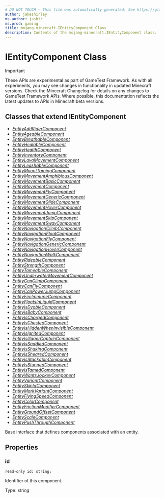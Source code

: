 ```yaml
---
# DO NOT TOUCH — This file was automatically generated. See https://github.com/Mojang/MinecraftScriptingApiDocsGenerator to modify descriptions, examples, etc.
author: jakeshirley
ms.author: jashir
ms.prod: gaming
title: mojang-minecraft.IEntityComponent Class
description: Contents of the mojang-minecraft.IEntityComponent class.
---
```

# IEntityComponent Class
>[!IMPORTANT]
>These APIs are experimental as part of GameTest Framework. As with all experiments, you may see changes in functionality in updated Minecraft versions. Check the Minecraft Changelog for details on any changes to GameTest Framework APIs. Where possible, this documentation reflects the latest updates to APIs in Minecraft beta versions.

## Classes that extend IEntityComponent
- [*EntityAddRiderComponent*](EntityAddRiderComponent.md)
- [*EntityAgeableComponent*](EntityAgeableComponent.md)
- [*EntityBreathableComponent*](EntityBreathableComponent.md)
- [*EntityHealableComponent*](EntityHealableComponent.md)
- [*EntityHealthComponent*](EntityHealthComponent.md)
- [*EntityInventoryComponent*](EntityInventoryComponent.md)
- [*EntityLavaMovementComponent*](EntityLavaMovementComponent.md)
- [*EntityLeashableComponent*](EntityLeashableComponent.md)
- [*EntityMountTamingComponent*](EntityMountTamingComponent.md)
- [*EntityMovementAmphibiousComponent*](EntityMovementAmphibiousComponent.md)
- [*EntityMovementBasicComponent*](EntityMovementBasicComponent.md)
- [*EntityMovementComponent*](EntityMovementComponent.md)
- [*EntityMovementFlyComponent*](EntityMovementFlyComponent.md)
- [*EntityMovementGenericComponent*](EntityMovementGenericComponent.md)
- [*EntityMovementGlideComponent*](EntityMovementGlideComponent.md)
- [*EntityMovementHoverComponent*](EntityMovementHoverComponent.md)
- [*EntityMovementJumpComponent*](EntityMovementJumpComponent.md)
- [*EntityMovementSkipComponent*](EntityMovementSkipComponent.md)
- [*EntityMovementSwayComponent*](EntityMovementSwayComponent.md)
- [*EntityNavigationClimbComponent*](EntityNavigationClimbComponent.md)
- [*EntityNavigationFloatComponent*](EntityNavigationFloatComponent.md)
- [*EntityNavigationFlyComponent*](EntityNavigationFlyComponent.md)
- [*EntityNavigationGenericComponent*](EntityNavigationGenericComponent.md)
- [*EntityNavigationHoverComponent*](EntityNavigationHoverComponent.md)
- [*EntityNavigationWalkComponent*](EntityNavigationWalkComponent.md)
- [*EntityRideableComponent*](EntityRideableComponent.md)
- [*EntityStrengthComponent*](EntityStrengthComponent.md)
- [*EntityTameableComponent*](EntityTameableComponent.md)
- [*EntityUnderwaterMovementComponent*](EntityUnderwaterMovementComponent.md)
- [*EntityCanClimbComponent*](EntityCanClimbComponent.md)
- [*EntityCanFlyComponent*](EntityCanFlyComponent.md)
- [*EntityCanPowerJumpComponent*](EntityCanPowerJumpComponent.md)
- [*EntityFireImmuneComponent*](EntityFireImmuneComponent.md)
- [*EntityFloatsInLiquidComponent*](EntityFloatsInLiquidComponent.md)
- [*EntityIsDyableComponent*](EntityIsDyableComponent.md)
- [*EntityIsBabyComponent*](EntityIsBabyComponent.md)
- [*EntityIsChargedComponent*](EntityIsChargedComponent.md)
- [*EntityIsChestedComponent*](EntityIsChestedComponent.md)
- [*EntityIsHiddenWhenInvisibleComponent*](EntityIsHiddenWhenInvisibleComponent.md)
- [*EntityIsIgnitedComponent*](EntityIsIgnitedComponent.md)
- [*EntityIsIllagerCaptainComponent*](EntityIsIllagerCaptainComponent.md)
- [*EntityIsSaddledComponent*](EntityIsSaddledComponent.md)
- [*EntityIsShakingComponent*](EntityIsShakingComponent.md)
- [*EntityIsShearedComponent*](EntityIsShearedComponent.md)
- [*EntityIsStackableComponent*](EntityIsStackableComponent.md)
- [*EntityIsStunnedComponent*](EntityIsStunnedComponent.md)
- [*EntityIsTamedComponent*](EntityIsTamedComponent.md)
- [*EntityWantsJockeyComponent*](EntityWantsJockeyComponent.md)
- [*EntityVariantComponent*](EntityVariantComponent.md)
- [*EntitySkinIdComponent*](EntitySkinIdComponent.md)
- [*EntityMarkVariantComponent*](EntityMarkVariantComponent.md)
- [*EntityFlyingSpeedComponent*](EntityFlyingSpeedComponent.md)
- [*EntityColorComponent*](EntityColorComponent.md)
- [*EntityFrictionModifierComponent*](EntityFrictionModifierComponent.md)
- [*EntityGroundOffsetComponent*](EntityGroundOffsetComponent.md)
- [*EntityScaleComponent*](EntityScaleComponent.md)
- [*EntityPushThroughComponent*](EntityPushThroughComponent.md)

Base interface that defines components associated with an entity.

## Properties
### **id**
`read-only id: string;`

Identifier of this component.

Type: *string*

